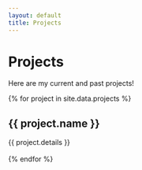 ```yaml
---
layout: default
title: Projects
---
```

# Projects

Here are my current and past projects!


{% for project in site.data.projects %}
## {{ project.name }}
{{ project.details }}
<br><br>
{% endfor %}